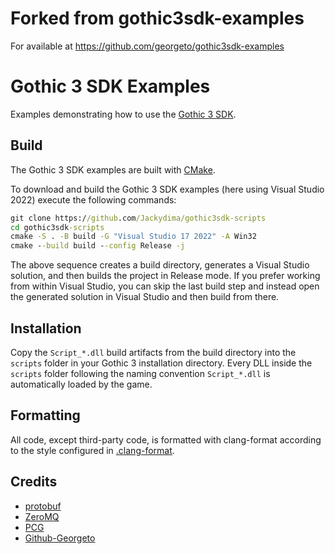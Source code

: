 # Forked from gothic3sdk-examples 
For available at https://github.com/georgeto/gothic3sdk-examples

# Gothic 3 SDK Examples
Examples demonstrating how to use the [Gothic 3 SDK](https://github.com/georgeto/gothic3sdk).

## Build
The Gothic 3 SDK examples are built with [CMake](https://cmake.org/).

To download and build the Gothic 3 SDK examples (here using Visual Studio 2022) execute the following commands:
```cmd
git clone https://github.com/Jackydima/gothic3sdk-scripts
cd gothic3sdk-scripts
cmake -S . -B build -G "Visual Studio 17 2022" -A Win32
cmake --build build --config Release -j
```

The above sequence creates a build directory, generates a Visual Studio solution, and then builds the project in Release mode.
If you prefer working from within Visual Studio, you can skip the last build step and instead open the generated solution in Visual Studio and then build from there.

## Installation
Copy the `Script_*.dll` build artifacts from the build directory into the `scripts` folder in your Gothic 3 installation directory.
Every DLL inside the `scripts` folder following the naming convention `Script_*.dll` is automatically loaded by the game.

## Formatting
All code, except  third-party code, is formatted with clang-format according to the style configured in [.clang-format](.clang-format).

## Credits
* [protobuf](https://github.com/protocolbuffers/protobuf)
* [ZeroMQ](https://github.com/zeromq/zeromq4-x)
* [PCG](http://www.pcg-random.org/)
* [Github-Georgeto](https://github.com/georgeto)
